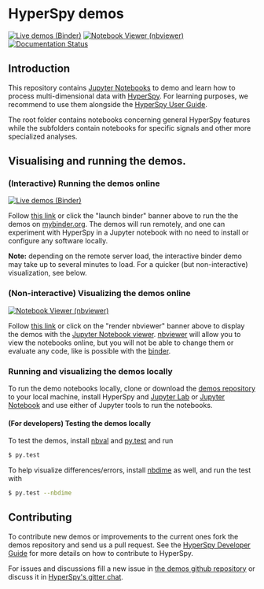 # HyperSpy demos

[![Live demos (Binder)](https://mybinder.org/badge.svg)](https://mybinder.org/v2/gh/hyperspy/hyperspy-demos/main)
[![Notebook Viewer (nbviewer)](https://raw.githubusercontent.com/jupyter/design/master/logos/Badges/nbviewer_badge.svg?sanitize=true)](https://nbviewer.org/github/hyperspy/hyperspy-demos)
[![Documentation Status](https://readthedocs.org/projects/hyperspy/badge/?version=stable)](https://hyperspy.readthedocs.io/en/stable/?badge=stable)

## Introduction

This repository contains [Jupyter Notebooks](http://jupyter.org/) to demo and learn
how to process multi-dimensional data with [HyperSpy](https://hyperspy.org). For
learning purposes, we recommend to use them alongside the 
[HyperSpy User Guide](https://hyperspy.org/hyperspy-doc/current).

The root folder contains notebooks concerning general HyperSpy features while
the subfolders contain notebooks for specific signals and other more specialized
analyses.

## Visualising and running the demos.

### (Interactive) Running the demos online

[![Live demos (Binder)](https://mybinder.org/badge.svg)](https://mybinder.org/v2/gh/hyperspy/hyperspy-demos/main)

Follow [this link](https://mybinder.org/v2/gh/hyperspy/hyperspy-demos/main)
or click the "launch binder" banner above to run the the demos on 
[mybinder.org](https://mybinder.org/). The demos will run remotely, 
and one can experiment with HyperSpy in a Jupyter notebook with no need 
to install or configure any software locally.

**Note:** depending on the remote server load, the interactive binder demo may 
take up to several minutes to load. For a quicker (but non-interactive) 
visualization, see below.

### (Non-interactive) Visualizing the demos online

[![Notebook Viewer (nbviewer)](https://raw.githubusercontent.com/jupyter/design/master/logos/Badges/nbviewer_badge.svg?sanitize=true)](https://nbviewer.org/github/hyperspy/hyperspy-demos)

Follow [this link](https://nbviewer.org/github/hyperspy/hyperspy-demos)
or click on the "render nbviewer" banner above
to display the demos with the 
[Jupyter Notebook viewer](http://nbviewer.jupyter.org). 
[nbviewer](http://nbviewer.jupyter.org/) will allow you to view the notebooks online,
but you will not be able to change them or evaluate any code, like is possible with the 
[binder](https://mybinder.org/v2/gh/hyperspy/hyperspy-demos/main).

### Running and visualizing the demos locally

To run the demo notebooks locally, 
clone or download the [demos repository](https://github.com/hyperspy/hyperspy-demos) 
to your local
machine, install HyperSpy and
[Jupyter Lab](http://jupyterlab.readthedocs.io/en/latest/) or 
[Jupyter Notebook](https://jupyter-notebook.readthedocs.io/en/stable/)
and use either of Jupyter tools to run the notebooks.


#### (For developers) Testing the demos locally

To test the demos, install
[nbval](http://github.com/computationalmodelling/nbval) and
[py.test](https://pytest.org/) and run

```bash
$ py.test
```

To help visualize differences/errors, install
[nbdime](http://github.com/jupyter/nbdime) as well, and run the test with

```bash
$ py.test --nbdime
```

## Contributing

To contribute new demos or improvements to the current ones fork the demos
repository and send us a pull request. See the 
[HyperSpy Developer Guide](http://hyperspy.org/hyperspy-doc/current/dev_guide.html) 
for more details on how to contribute to HyperSpy.

For issues and discussions fill a new
issue in [the demos github repository](https://github.com/hyperspy/hyperspy-demos)
or discuss it in [HyperSpy's gitter chat](https://gitter.im/hyperspy/hyperspy).



